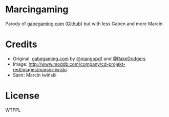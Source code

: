 # Marcingaming

Parody of [gabegaming.com](https://gabegaming.com) ([Github](https://github.com/defaultnamehere/defaultnamehere.github.io)) but with less Gaben and more Marcin.

# Credits

* Original: [gabegaming.com](https://gabegaming.com) by [@mangopdf](https://twitter.com/mangopdf) and [@RakeDodgers](https://twitter.com/RakeDodgers)
* Image: http://www.moddb.com/company/cd-projekt-red/images/marcin-iwiski
* Saint: Marcin Iwiński

# License

WTFPL
